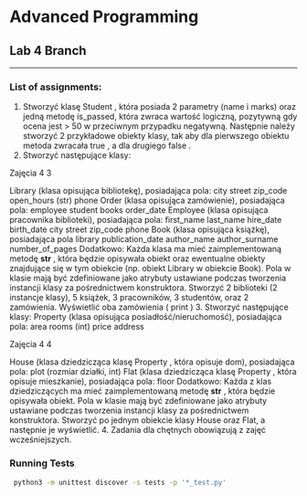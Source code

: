 # Advanced Programming

## Lab 4 Branch
---
### List of assignments: 

1. Stworzyć klasę Student , która posiada 2 parametry (name i marks) oraz jedną metodę is_passed, która zwraca wartość
logiczną, pozytywną gdy ocena jest > 50 w przeciwnym przypadku negatywną. Następnie należy stworzyć 2 przykładowe
obiekty klasy, tak aby dla pierwszego obiektu metoda zwracała true , a dla drugiego false .
2. Stworzyć następujące klasy:

Zajęcia 4 3

Library (klasa opisująca bibliotekę), posiadająca pola:
city
street
zip_code
open_hours (str)
phone
Order (klasa opisująca zamówienie), posiadająca pola:
employee
student
books
order_date
Employee (klasa opisująca pracownika biblioteki), posiadająca pola:
first_name
last_name
hire_date
birth_date
city
street
zip_code
phone
Book (klasa opisująca książkę), posiadająca pola
library
publication_date
author_name
author_surname
number_of_pages
Dodatkowo:
Każda klasa ma mieć zaimplementowaną metodę __str__ , która będzie opisywała obiekt oraz ewentualne obiekty
znajdujące się w tym obiekcie (np. obiekt Library w obiekcie Book).
Pola w klasie mają być zdefiniowane jako atrybuty ustawiane podczas tworzenia instancji klasy za pośrednictwem
konstruktora.
Stworzyć 2 biblioteki (2 instancje klasy), 5 książek, 3 pracowników, 3 studentów, oraz 2 zamówienia.
Wyświetlić oba zamówienia ( print )
3. Stworzyć następujące klasy:
Property (klasa opisująca posiadłość/nieruchomość), posiadająca pola:
area
rooms (int)
price
address

Zajęcia 4 4

House (klasa dziedzicząca klasę Property , która opisuje dom), posiadająca pola:
plot (rozmiar działki, int)
Flat (klasa dziedzicząca klasę Property , która opisuje mieszkanie), posiadająca pola:
floor
Dodatkowo:
Każda z klas dziedziczących ma mieć zaimplementowaną metodę __str__ , która będzie opisywała obiekt.
Pola w klasie mają być zdefiniowane jako atrybuty ustawiane podczas tworzenia instancji klasy za pośrednictwem
konstruktora.
Stworzyć po jednym obiekcie klasy House oraz Flat, a następnie je wyświetlić.
4. Zadania dla chętnych obowiązują z zajęć wcześniejszych.

### Running Tests
```bash
 python3 -m unittest discover -s tests -p '*_test.py'
```
